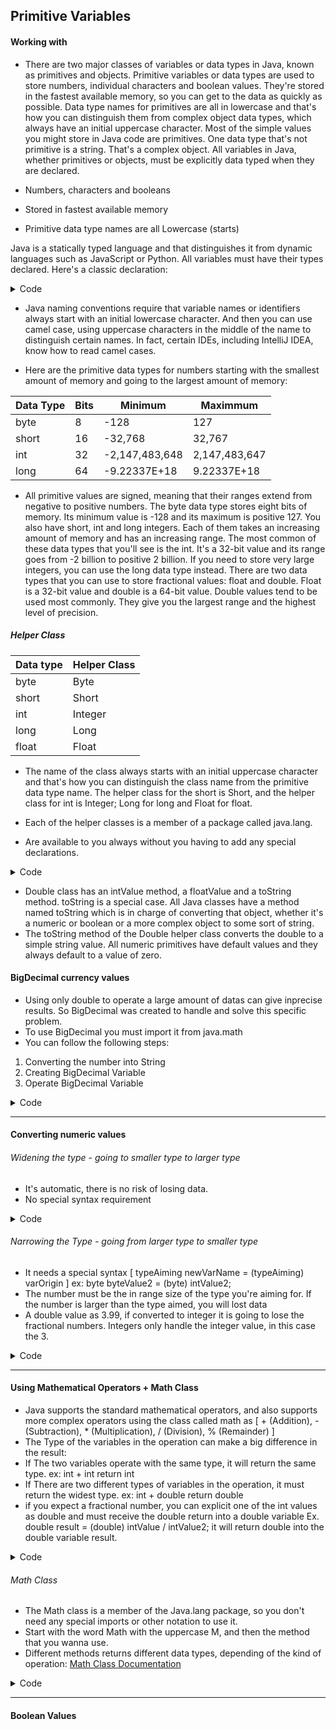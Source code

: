 
## Primitive Variables

#### Working with
- There are two major classes of variables or data types in Java, known as primitives and objects. Primitive variables or data types are used to store numbers, individual characters and boolean values. They're stored in the fastest available memory, so you can get to the data as quickly as possible. Data type names for primitives are all in lowercase and that's how you can distinguish them from complex object data types, which always have an initial uppercase character. Most of the simple values you might store in Java code are primitives.
One data type that's not primitive is a string. That's a complex object. All variables in Java, whether primitives or objects, must be explicitly data typed when they are declared.

- Numbers, characters and booleans
- Stored in fastest available memory
- Primitive data type names are all Lowercase (starts)

Java is a statically typed language and that distinguishes it from dynamic languages such as JavaScript or Python. All variables must have their types declared. Here's a classic declaration:

<details>
<summary>Code</summary>

```java:

int myVar = 5;
/*
int <-- Data type
myVar <-- Identifier
5 <-- Value
*/
```

</details>

- Java naming conventions require that variable names or identifiers always start with an initial lowercase character. And then you can use camel case, using uppercase characters in the middle of the name to distinguish certain names. In fact, certain IDEs, including IntelliJ IDEA, know how to read camel cases. 

- Here are the primitive data types for numbers starting with the smallest amount of memory and going to the largest amount of memory:

|Data Type|Bits|Minimum|Maximmum|
|---|---|---|---|
|byte|8|-128|127|
|short|16|-32,768|32,767|
|int|32|-2,147,483,648|2,147,483,647|
|long|64|-9.22337E+18|9.22337E+18|

- All primitive values are signed, meaning that their ranges extend from negative to positive numbers. The byte data type stores eight bits of memory. Its minimum value is -128 and its maximum is positive 127. You also have short, int and long integers. Each of them takes an increasing amount of memory and has an increasing range. The most common of these data types that you'll see is the int. It's a 32-bit value and its range goes from -2 billion to positive 2 billion. If you need to store very large integers, you can use the long data type instead. There are two data types that you can use to store fractional values: float and double. Float is a 32-bit value and double is a 64-bit value.
Double values tend to be used most commonly. They give you the largest range and the highest level of precision.

##### Helper Class

|Data type|Helper Class|
|---|---|
|byte|Byte|
|short|Short|
|int|Integer|
|long|Long|
|float|Float|

- The name of the class always starts with an initial uppercase character and that's how you can distinguish the class name from the primitive data type name. The helper class for the short is Short, and the helper class for int is Integer; Long for long and Float for float.

- Each of the helper classes is a member of a package called java.lang.
- Are available to you always without you having to add any special declarations.

<details>
<summary>Code</summary>

```java:

double doubleValueExample = 160.5d ;
/*
double <-- Data type
doubleValueExample <-- Indetifier
160.5 <-- Value
d <-- This is saying that this value, which could be interpreted by the compiler as either a float or a double, is explicitly set as a double

*/

```

</details>

- Double class has an intValue method, a floatValue and a toString method. toString is a special case.  All Java classes have a method named toString which is in charge of converting that object, whether it's a numeric or boolean or a more complex object to some sort of string. 
- The toString method of the Double helper class converts the double to a simple string value. All numeric primitives have default values and they always default to a value of zero.



#### BigDecimal currency values

- Using only double to operate a large amount of datas can give inprecise results. So BigDecimal was created to handle and solve this specific problem.
- To use BigDecimal you must import it from java.math
- You can follow the following steps:
 1. Converting the number into String
 2. Creating BigDecimal Variable
 3. Operate BigDecimal Variable


<details> 
<summary> Code </summary>

``` java:

import java.math.BigDecimal; // must import BigDecimal from java.math

public class Main {
    
    public static void main(String[] args) { //BigDecimal to take care of precise sums

        double value = .012;

        double input=0.763;

        String strInput = Double.toString(input); // converting input to str
        BigDecimal bigInput = new BigDecimal(strInput); // declaring BigDecimal value of input
        BigDecimal bigSum = bigInput.add(bigInput);  // Summing bigInput + bigInput
        System.out.println("Big Sum from input: " + bigSum.toString()); //outputting the sum of bigInput + bigInput from bigSum 


        String strValue = Double.toString(value); // converting value to str
        BigDecimal bigValue = new BigDecimal(strValue); // declaring BigDecimal value (bigValue) of variable value from strValue
        BigDecimal bSum = bigValue.add(bigInput); // adding bigValue + bigInput 
        System.out.println("Sum of Big Decimals: " + bSum.toString()); //outputting the sum of biugValue + bigInput 
 

    }

}

```

</details>

---

#### Converting numeric values

###### Widening the type - going to smaller type to larger type

- It's automatic, there is no risk of losing data.
- No special syntax requirement

<details> 
<summary> Code </summary>

```java:

public class Main { 

    public static void main(String[] args) {

        int intValue1 = 56;
        long longValue1 = intValue1;
        System.out.println("The Long Value is: " + longValue1);

    }

}


```

</details>

###### Narrowing the Type - going from larger type to smaller type

- It needs a special syntax [ typeAiming newVarName = (typeAiming) varOrigin ] ex: byte byteValue2 = (byte) intValue2;
- The number must be the in range size of the type you're aiming for. If the number is larger than the type aimed, you will lost data
- A double value as 3.99, if converted to integer it is going to lose the fractional numbers. Integers only handle the integer value, in this case the 3.

<details> 
<summary> Code </summary>

```java:

public class Main { 
    
    public static void main(String[] args) {
        
        int intValue1 = 56; // the number must be the in range size of the type you're aiming 
        int intValue2 = 1024; // if the number is larger than the type aimed, you will lost data
        
        byte byteValue1 = (byte) intValue1;
        byte byteValue2 = (byte) intValue2;

        System.out.println("The 1st byte Value is " + byteValue1);
        System.out.println("The 2nd byte Value is " + byteValue2);

    }

}


```

</details>

---

#### Using Mathematical Operators + Math Class

- Java supports the standard mathematical operators, and also supports more complex operators using the class called math as [ + (Addition), - (Subtraction), * (Multiplication), / (Division),  % (Remainder) ]
- The Type of the variables in the operation can make a big difference in the result:
 - If The two variables operate with the same type, it will return the same type. ex: int + int return int
 - If There are two different types of variables in the operation, it must return the widest type. ex: int + double return double
 - if you expect a fractional number, you can explicit one of the int values as double and must receive the double return into a double variable Ex. double result = (double) intValue / intValue2; it will return double into the double variable result.

<details> 
<summary> Code </summary>

```java:
public class Main {

    public static void main(String[] args) {

        int intValue1 = 56;
        int intValue2 = 42;

        int result1 = intValue1 + intValue2;
        System.out.println("Addition: " + result1);

        int result2 = intValue1 - intValue2;
        System.out.println("Subtraction: " + result2);
        
        int result3 = intValue1 * intValue2;
        System.out.println("Multiplication: " + result3);

        double result4 = (double) intValue1 / intValue2; //if you expect a fractional number, you can explicit one of the int values as double, and must receive the double return into a double variable. 
        System.out.println("Division: " + result4);

        int result5 = intValue1 % intValue2;
        System.out.println("Remainder: " + result5);

        
    }

}
```
###### output
Addition: 98
Subtraction: 14
Multiplication: 2352
Division: 1.3333333333333333
Remainder: 14

</details>

###### Math Class
- The Math class is a member of the Java.lang package, so you don't need any special imports or other notation to use it.
- Start with the word Math with the uppercase M, and then the method that you wanna use.
- Different methods returns different data types, depending of the kind of operation: [Math Class Documentation](https://docs.oracle.com/javase/8/docs/api/java/lang/Math.html)

<details> 
<summary> Code </summary>

```java:
double doubleValue = -3.9999;
long roundedValue = Math.round(doubleValue); //round a value, This function will return a long value.
double absValue = Math.abs(roundedValue); // Absolute value, it return absolute value
```
[Math Class Documentation](https://docs.oracle.com/javase/8/docs/api/java/lang/Math.html)

</details>

---

#### Boolean Values 

